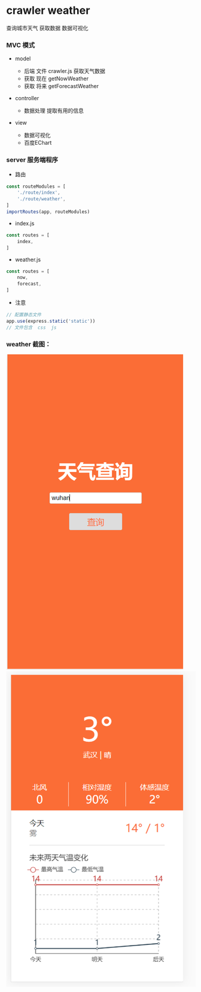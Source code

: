 # crawler weather

 查询城市天气 获取数据  数据可视化

### MVC 模式
- model
    - 后端 文件 crawler.js 获取天气数据 
    - 获取 现在 getNowWeather
    - 获取 将来 getForecastWeather
    
- controller  
    - 数据处理 提取有用的信息
    
- view    
    - 数据可视化
    - 百度EChart
 
### server 服务端程序

- 路由 
```javascript
const routeModules = [
    './route/index',
    './route/weather',
]
importRoutes(app, routeModules)
```
- index.js
```javascript
const routes = [
    index,
]
```
- weather.js
```javascript
const routes = [
    now,
    forecast,
]
```

-  注意

 ```javascript
// 配置静态文件
app.use(express.static('static'))
// 文件包含  css  js
```

 
###  weather 截图：

![search_photo](wuhan.search.png)
![wearch_photo](wuhan.weather.png)
